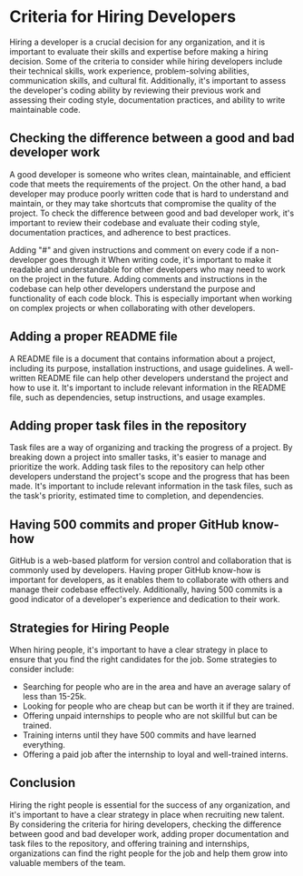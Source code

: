 # Criteria for Hiring Developers
Hiring a developer is a crucial decision for any organization, and it is important to evaluate their skills and expertise before making a hiring decision. Some of the criteria to consider while hiring developers include their technical skills, work experience, problem-solving abilities, communication skills, and cultural fit. Additionally, it's important to assess the developer's coding ability by reviewing their previous work and assessing their coding style, documentation practices, and ability to write maintainable code.

## Checking the difference between a good and bad developer work
A good developer is someone who writes clean, maintainable, and efficient code that meets the requirements of the project. On the other hand, a bad developer may produce poorly written code that is hard to understand and maintain, or they may take shortcuts that compromise the quality of the project. To check the difference between good and bad developer work, it's important to review their codebase and evaluate their coding style, documentation practices, and adherence to best practices.

Adding "#" and given instructions and comment on every code if a non-developer goes through it
When writing code, it's important to make it readable and understandable for other developers who may need to work on the project in the future. Adding comments and instructions in the codebase can help other developers understand the purpose and functionality of each code block. This is especially important when working on complex projects or when collaborating with other developers.

## Adding a proper README file
A README file is a document that contains information about a project, including its purpose, installation instructions, and usage guidelines. A well-written README file can help other developers understand the project and how to use it. It's important to include relevant information in the README file, such as dependencies, setup instructions, and usage examples.

## Adding proper task files in the repository
Task files are a way of organizing and tracking the progress of a project. By breaking down a project into smaller tasks, it's easier to manage and prioritize the work. Adding task files to the repository can help other developers understand the project's scope and the progress that has been made. It's important to include relevant information in the task files, such as the task's priority, estimated time to completion, and dependencies.

## Having 500 commits and proper GitHub know-how
GitHub is a web-based platform for version control and collaboration that is commonly used by developers. Having proper GitHub know-how is important for developers, as it enables them to collaborate with others and manage their codebase effectively. Additionally, having 500 commits is a good indicator of a developer's experience and dedication to their work.

## Strategies for Hiring People
When hiring people, it's important to have a clear strategy in place to ensure that you find the right candidates for the job. Some strategies to consider include:

- Searching for people who are in the area and have an average salary of less than 15-25k.
- Looking for people who are cheap but can be worth it if they are trained.
- Offering unpaid internships to people who are not skillful but can be trained.
- Training interns until they have 500 commits and have learned everything.
- Offering a paid job after the internship to loyal and well-trained interns.

## Conclusion
Hiring the right people is essential for the success of any organization, and it's important to have a clear strategy in place when recruiting new talent. By considering the criteria for hiring developers, checking the difference between good and bad developer work, adding proper documentation and task files to the repository, and offering training and internships, organizations can find the right people for the job and help them grow into valuable members of the team.
